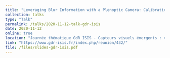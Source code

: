 ```yaml
---
title: "Leveraging Blur Information with a Plenoptic Camera: Calibration, Relative Blur calibration and characterization"
collection: talks
type: "Talk"
permalink: /talks/2020-11-12-talk-gdr-isis
date: 2020-11-12
online: true
location: "Journée thématique GdR ISIS - Capteurs visuels émergents : vision plénoptique"
link: "https://www.gdr-isis.fr/index.php/reunion/432/"
file: /files/slides-gdr-isis.pdf
---
```

